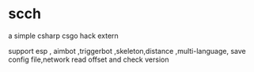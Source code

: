 # scch
a simple csharp csgo hack extern

support  esp , aimbot ,triggerbot ,skeleton,distance ,multi-language, save config file,network read offset and check version  
